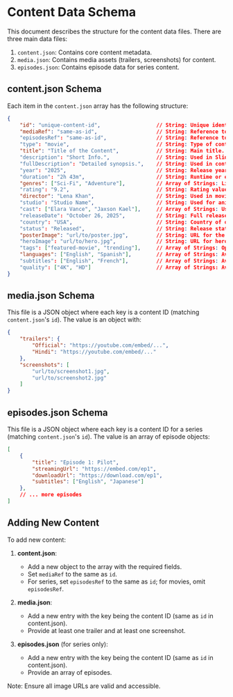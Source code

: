 # Content Data Schema

This document describes the structure for the content data files. There are three main data files:

1. `content.json`: Contains core content metadata.
2. `media.json`: Contains media assets (trailers, screenshots) for content.
3. `episodes.json`: Contains episode data for series content.

## content.json Schema

Each item in the `content.json` array has the following structure:

```json
{
    "id": "unique-content-id",                  // String: Unique identifier (e.g., "interstellar"). REQUIRED.
    "mediaRef": "same-as-id",                   // String: Reference to corresponding media.json entry. Should match the id. REQUIRED.
    "episodesRef": "same-as-id",                // String: Reference to corresponding episodes.json entry (for series). Should match the id. Omit for movies.
    "type": "movie",                            // String: Type of content ("movie", "anime", "series"). REQUIRED.
    "title": "Title of the Content",            // String: Main title. REQUIRED.
    "description": "Short Info.",               // String: Used in Slider. REQUIRED.
    "fullDescription": "Detailed synopsis.",    // String: Used in content detail pages. REQUIRED.
    "year": "2025",                             // String: Release year. REQUIRED.
    "duration": "2h 43m",                       // String: Runtime or episode count (e.g., "24 Episodes"). REQUIRED.
    "genres": ["Sci-Fi", "Adventure"],          // Array of Strings: List of genres. REQUIRED.
    "rating": "9.2",                            // String: Rating value (e.g., "0.0" to "10.0"). REQUIRED.
    "director": "Lena Khan",                    // String: Used in movies content page. REQUIRED for movies.
    "studio": "Studio Name",                    // String: Used for anime. REQUIRED for anime.
    "cast": ["Elara Vance", "Jaxson Kael"],     // Array of Strings: Used in content pages. REQUIRED.
    "releaseDate": "October 26, 2025",          // String: Full release date. REQUIRED.
    "country": "USA",                           // String: Country of origin. REQUIRED.
    "status": "Released",                       // String: Release status (e.g., "Released", "Ongoing"). REQUIRED.
    "posterImage": "url/to/poster.jpg",         // String: URL for the content card image. REQUIRED.
    "heroImage": "url/to/hero.jpg",             // String: URL for hero slider or featured section image. REQUIRED.
    "tags": ["featured-movie", "trending"],     // Array of Strings: Optional tags for categorization (e.g., "trending", "new-release").
    "languages": ["English", "Spanish"],        // Array of Strings: Available audio languages.
    "subtitles": ["English", "French"],         // Array of Strings: Available subtitle languages.
    "quality": ["4K", "HD"]                     // Array of Strings: Available streaming qualities.
}
```

## media.json Schema

This file is a JSON object where each key is a content ID (matching `content.json`'s `id`). The value is an object with:

```json
{
    "trailers": {
        "Official": "https://youtube.com/embed/...",
        "Hindi": "https://youtube.com/embed/..."
    },
    "screenshots": [
        "url/to/screenshot1.jpg",
        "url/to/screenshot2.jpg"
    ]
}
```

## episodes.json Schema

This file is a JSON object where each key is a content ID for a series (matching `content.json`'s `id`). The value is an array of episode objects:

```json
[
    {
        "title": "Episode 1: Pilot",
        "streamingUrl": "https://embed.com/ep1",
        "downloadUrl": "https://download.com/ep1",
        "subtitles": ["English", "Japanese"]
    },
    // ... more episodes
]
```

## Adding New Content

To add new content:

1. **content.json**:
   - Add a new object to the array with the required fields.
   - Set `mediaRef` to the same as `id`.
   - For series, set `episodesRef` to the same as `id`; for movies, omit `episodesRef`.

2. **media.json**:
   - Add a new entry with the key being the content ID (same as `id` in content.json).
   - Provide at least one trailer and at least one screenshot.

3. **episodes.json** (for series only):
   - Add a new entry with the key being the content ID (same as `id` in content.json).
   - Provide an array of episodes.

Note: Ensure all image URLs are valid and accessible.
